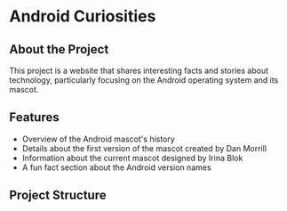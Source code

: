 # Android Curiosities

## About the Project

This project is a website that shares interesting facts and stories about technology, particularly focusing on the Android operating system and its mascot.

## Features

- Overview of the Android mascot's history
- Details about the first version of the mascot created by Dan Morrill
- Information about the current mascot designed by Irina Blok
- A fun fact section about the Android version names

## Project Structure

